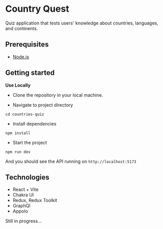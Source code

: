 # Country Quest

Quiz application that tests users' knowledge about countries, languages, and continents.

## Prerequisites

- [Node.js](https://nodejs.org/en/)

## Getting started

**Use Locally**

- Clone the repository in your local machine.

- Navigate to  project directory

```
cd countries-quiz
```

- Install dependencies

```
npm install
```
- Start the project

```
npm run dev
```
And you should see the API running on `http://localhost:5173`

## Technologies

* React + Vite
* Chakra UI
* Redux, Redux Toolkit
* GraphQl
* Appolo


Still in progress...